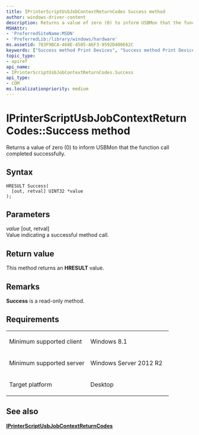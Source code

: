 ```yaml
---
title: IPrinterScriptUsbJobContextReturnCodes Success method
author: windows-driver-content
description: Returns a value of zero (0) to inform USBMon that the function call completed successfully.
MSHAttr:
- 'PreferredSiteName:MSDN'
- 'PreferredLib:/library/windows/hardware'
ms.assetid: 783F9BCA-468E-4505-A6F3-9592D400E62C
keywords: ["Success method Print Devices", "Success method Print Devices , IPrinterScriptUsbJobContextReturnCodes interface", "IPrinterScriptUsbJobContextReturnCodes interface Print Devices , Success method"]
topic_type:
- apiref
api_name:
- IPrinterScriptUsbJobContextReturnCodes.Success
api_type:
- COM
ms.localizationpriority: medium
---
```


# IPrinterScriptUsbJobContextReturnCodes::Success method


Returns a value of zero (0) to inform USBMon that the function call completed successfully.

Syntax
------

```ManagedCPlusPlus
HRESULT Success(
  [out, retval] UINT32 *value
);
```

Parameters
----------

*value* \[out, retval\]  
Value indicating a successful method call.

Return value
------------

This method returns an **HRESULT** value.

Remarks
-------

**Success** is a read-only method.

Requirements
------------

<table>
<colgroup>
<col width="50%" />
<col width="50%" />
</colgroup>
<tbody>
<tr class="odd">
<td><p>Minimum supported client</p></td>
<td><p>Windows 8.1</p></td>
</tr>
<tr class="even">
<td><p>Minimum supported server</p></td>
<td><p>Windows Server 2012 R2</p></td>
</tr>
<tr class="odd">
<td><p>Target platform</p></td>
<td>Desktop</td>
</tr>
</tbody>
</table>

## <span id="see_also"></span>See also


[**IPrinterScriptUsbJobContextReturnCodes**](iprinterscriptusbjobcontextreturncodes.md)

 

 





